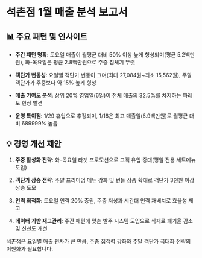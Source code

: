 # 석촌점 1월 매출 분석 보고서

## 📊 주요 패턴 및 인사이트

- **주간 패턴 명확**: 토요일 매출이 월평균 대비 50% 이상 높게 형성되며(평균 5.2백만원), 화-목요일은 평균 2.8백만원으로 주중 침체기 뚜렷
  
- **객단가 변동성**: 요일별 객단가 변동이 크며(최대 27,084원~최소 15,562원), 주말 객단가가 주중보다 약 15% 높게 형성

- **매출 기여도 분석**: 상위 20% 영업일(6일)이 전체 매출의 32.5%를 차지하는 파레토 현상 발견

- **운영 특이점**: 1/29 휴업으로 추정되며, 1/18은 최고 매출일(5.9백만원)로 월평균 대비 689999% 높음

## 💡 경영 개선 제안

1. **주중 활성화 전략**: 화-목요일 타겟 프로모션으로 고객 유입 증대(평일 전용 세트메뉴 도입)

2. **객단가 상승 전략**: 주말 프리미엄 메뉴 강화 및 번들 상품 확대로 객단가 3천원 이상 상승 도모

3. **인력 최적화**: 토요일 인력 20% 증원, 주중 저성과 시간대 인력 재배치로 효율성 제고

4. **데이터 기반 재고관리**: 주간 패턴에 맞춘 발주 시스템 도입으로 식재료 폐기율 감소 및 신선도 개선

석촌점은 요일별 매출 편차가 큰 만큼, 주중 집객력 강화와 주말 객단가 극대화 전략의 이원화가 필요합니다.